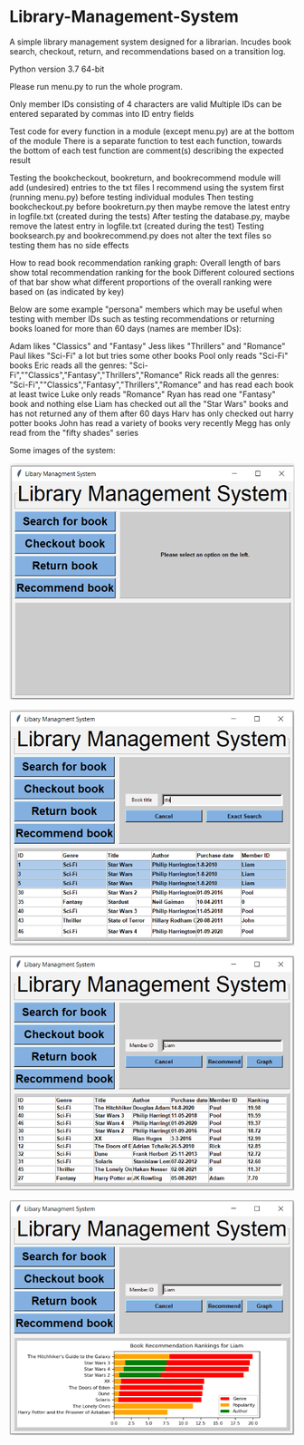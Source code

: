# Library-Management-System
A simple library management system designed for a librarian. Incudes book search, checkout, return, and recommendations based on a transition log.

Python version 3.7 64-bit

Please run menu.py to run the whole program.

Only member IDs consisting of 4 characters are valid
Multiple IDs can be entered separated by commas into ID entry fields

Test code for every function in a module (except menu.py) are at the bottom of the module
There is a separate function to test each function, towards the bottom of each test function are comment(s) describing the expected result

Testing the bookcheckout, bookreturn, and bookrecommend module will add (undesired) entries to the txt files
I recommend using the system first (running menu.py) before testing individual modules
Then testing bookcheckout.py before bookreturn.py then maybe remove the latest entry in logfile.txt (created during the tests)
After testing the database.py, maybe remove the latest entry in logfile.txt (created during the test)
Testing booksearch.py and bookrecommend.py does not alter the text files so testing them has no side effects

How to read book recommendation ranking graph:
Overall length of bars show total recommendation ranking for the book
Different coloured sections of that bar show what different proportions of the overall ranking were based on (as indicated by key)

Below are some example "persona" members which may be useful when testing with member IDs such as testing
recommendations or returning books loaned for more than 60 days (names are member IDs):

Adam likes "Classics" and "Fantasy"
Jess likes "Thrillers" and "Romance"
Paul likes "Sci-Fi" a lot but tries some other books
Pool only reads "Sci-Fi" books
Eric reads all the genres: "Sci-Fi",""Classics","Fantasy","Thrillers","Romance"
Rick reads all the genres: "Sci-Fi",""Classics","Fantasy","Thrillers","Romance" and has read each book at least twice
Luke only reads "Romance"
Ryan has read one "Fantasy" book and nothing else
Liam has checked out all the "Star Wars" books and has not returned any of them after 60 days
Harv has only checked out harry potter books
John has read a variety of books very recently
Megg has only read from the "fifty shades" series

Some images of the system:

![alt text](https://github.com/Jonathon-A/Library-Management-System/blob/main/Images/Menu.png)

![alt text](https://github.com/Jonathon-A/Library-Management-System/blob/main/Images/Search.png)

![alt text](https://github.com/Jonathon-A/Library-Management-System/blob/main/Images/Recommendation.png)

![alt text](https://github.com/Jonathon-A/Library-Management-System/blob/main/Images/Graph.png)

